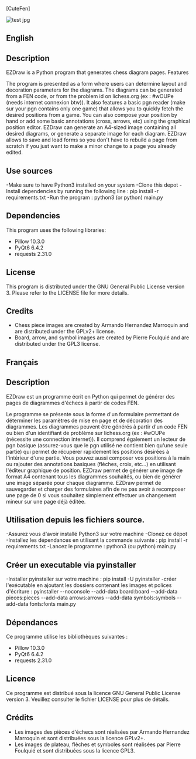 [CuteFen]


![test jpg](https://github.com/PapaPiotr/CuteFen/assets/167995662/b4b277ed-d5ca-459c-bfa1-e91282977e6b)
## English
## Description

EZDraw is a Python program that generates chess diagram pages.
Features

The program is presented as a form where users can determine layout and decoration parameters for the diagrams.
The diagrams can be generated from a FEN code, or from the problem id on lichess.org (ex : #wOUPe (needs internet connexion btw)).
It also features a basic pgn reader (make sur your pgn contains only one game) that allows you to quickly fetch the desired positions from a game.
You can also compose your position by hand or add some basic annotations (cross, arrows, etc) using the graphical position editor.
EZDraw can generate an A4-sized image containing all desired diagrams, or generate a separate image for each diagram.
EZDraw allows to save and load forms so you don't have to rebuild a page from scratch if you just want to make a minor change to a page you already edited.

## Use sources

-Make sure to have Python3 installed on your system
-Clone this depot
-Install dependencies by running the following line : pip install -r requirements.txt
-Run the program : python3 (or python) main.py

## Dependencies

This program uses the following libraries:

- Pillow 10.3.0
- PyQt6 6.4.2
- requests 2.31.0

## License

This program is distributed under the GNU General Public License version 3. Please refer to the LICENSE file for more details.

## Credits

- Chess piece images are created by Armando Hernandez Marroquin and are distributed under the GPLv2+ license.
- Board, arrow, and symbol images are created by Pierre Foulquié and are distributed under the GPL3 license.

## Français
## Description

EZDraw est un programme écrit en Python qui permet de générer des pages de diagrammes d'échecs à partir de codes FEN.

Le programme se présente sous la forme d'un formulaire permettant de déterminer les paramètres de mise en page et de décoration des diagrammes.
Les diagrammes peuvent être générés à partir d'un code FEN ou bien d'un identifiant de problème sur lichess.org (ex : #wOUPe (nécessite une connection internet)).
Il comprend également un lecteur de pgn basique (assurez-vous que le pgn utilisé ne contient bien qu'une seule partie) qui permet de récupérer rapidement les positions désirées à l'intérieur d'une partie.
Vous pouvez aussi composer vos positions à la main ou rajouter des annotations basiques (flèches, croix, etc...) en utilisant l'éditeur graphique de position.
EZDraw permet de générer une image de format A4 contenant tous les diagrammes souhaités, ou bien de générer une image séparée pour chaque diagramme.
EZDraw permet de sauvegarder et charger des formulaires afin de ne pas avoir à recomposer une page de 0 si vous souhaitez simplement effectuer un changement mineur sur une page déjà éditée.

## Utilisation depuis les fichiers source.

-Assurez vous d'avoir installé Python3 sur votre machine
-Clonez ce dépot
-Installez les dépendances en utilisant la commande suivante : pip install -r requirements.txt
-Lancez le programme : python3 (ou python) main.py

## Créer un executable via pyinstaller

-Installer pyinstaller sur votre machine : pip install -U pyinstaller
-créer l'exécutable en ajoutant les dossiers contenant les images et polices d'écriture : pyinstaller --noconsole --add-data board:board --add-data pieces:pieces --add-data arrows:arrows --add-data symbols:symbols --add-data fonts:fonts main.py

## Dépendances

Ce programme utilise les bibliothèques suivantes :
- Pillow 10.3.0
- PyQt6 6.4.2
- requests 2.31.0

## Licence

Ce programme est distribué sous la licence GNU General Public License version 3. Veuillez consulter le fichier LICENSE pour plus de détails.

## Crédits

- Les images des pièces d'échecs sont réalisées par Armando Hernandez Marroquin et sont distribuées sous la licence GPLv2+.
- Les images de plateau, flèches et symboles sont réalisées par Pierre Foulquié et sont distribuées sous la licence GPL3.

